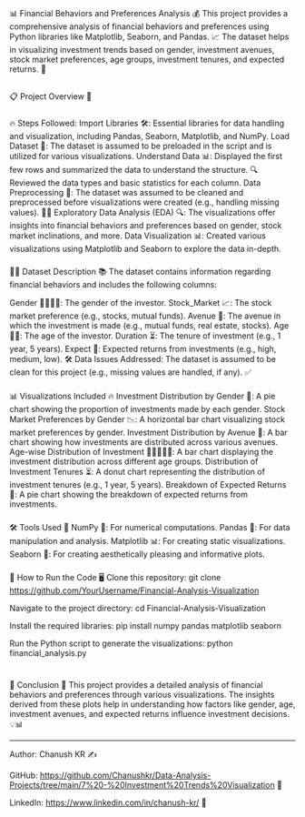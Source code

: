 #
📊 Financial Behaviors and Preferences Analysis 💰
This project provides a comprehensive analysis of financial behaviors and preferences using Python libraries like Matplotlib, Seaborn, and Pandas. 📈 The dataset helps in visualizing investment trends based on gender, investment avenues, stock market preferences, age groups, investment tenures, and expected returns. 🎯

##
📋 Project Overview 🧐

###
🔥 Steps Followed:
Import Libraries 🛠️: Essential libraries for data handling and visualization, including Pandas, Seaborn, Matplotlib, and NumPy.
Load Dataset 📂: The dataset is assumed to be preloaded in the script and is utilized for various visualizations.
Understand Data 📊:
Displayed the first few rows and summarized the data to understand the structure. 🔍
Reviewed the data types and basic statistics for each column.
Data Preprocessing 🧹:
The dataset was assumed to be cleaned and preprocessed before visualizations were created (e.g., handling missing values). 🧑‍💻
Exploratory Data Analysis (EDA) 🔍:
The visualizations offer insights into financial behaviors and preferences based on gender, stock market inclinations, and more.
Data Visualization 📊:
Created various visualizations using Matplotlib and Seaborn to explore the data in-depth.

###
🧑‍💼 Dataset Description 📚
The dataset contains information regarding financial behaviors and includes the following columns:

Gender 👩‍🦰👨‍🦱: The gender of the investor.
Stock_Market 📈: The stock market preference (e.g., stocks, mutual funds).
Avenue 🏦: The avenue in which the investment is made (e.g., mutual funds, real estate, stocks).
Age 🧓👶: The age of the investor.
Duration ⏳: The tenure of investment (e.g., 1 year, 5 years).
Expect 💭: Expected returns from investments (e.g., high, medium, low).
🛠️ Data Issues Addressed:
The dataset is assumed to be clean for this project (e.g., missing values are handled, if any). ✅

###
📊 Visualizations Included 🔥
Investment Distribution by Gender 🍰: A pie chart showing the proportion of investments made by each gender.
Stock Market Preferences by Gender 📉: A horizontal bar chart visualizing stock market preferences by gender.
Investment Distribution by Avenue 🏢: A bar chart showing how investments are distributed across various avenues.
Age-wise Distribution of Investment 👵👩‍🦳👨‍🦳: A bar chart displaying the investment distribution across different age groups.
Distribution of Investment Tenures ⏳: A donut chart representing the distribution of investment tenures (e.g., 1 year, 5 years).
Breakdown of Expected Returns 💸: A pie chart showing the breakdown of expected returns from investments.

###
🛠️ Tools Used 🔧
NumPy 🔢: For numerical computations.
Pandas 🐼: For data manipulation and analysis.
Matplotlib 📊: For creating static visualizations.
Seaborn 🦢: For creating aesthetically pleasing and informative plots.

###
🚀 How to Run the Code 🖥️
Clone this repository:
git clone https://github.com/YourUsername/Financial-Analysis-Visualization

Navigate to the project directory:
cd Financial-Analysis-Visualization

Install the required libraries:
pip install numpy pandas matplotlib seaborn

Run the Python script to generate the visualizations:
python financial_analysis.py

#
🔑 Conclusion 🎯
This project provides a detailed analysis of financial behaviors and preferences through various visualizations. The insights derived from these plots help in understanding how factors like gender, age, investment avenues, and expected returns influence investment decisions. 💡📊


---
Author: Chanush KR ✍️

GitHub: https://github.com/Chanushkr/Data-Analysis-Projects/tree/main/7%20-%20Investment%20Trends%20Visualization 🔗

LinkedIn: https://www.linkedin.com/in/chanush-kr/ 🔗
